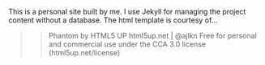 
This is a personal site built by me. I use Jekyll for managing the project content without a database. The html template is courtesy of...


>> Phantom by HTML5 UP
>> html5up.net | @ajlkn
>> Free for personal and commercial use under the CCA 3.0 license (html5up.net/license)
